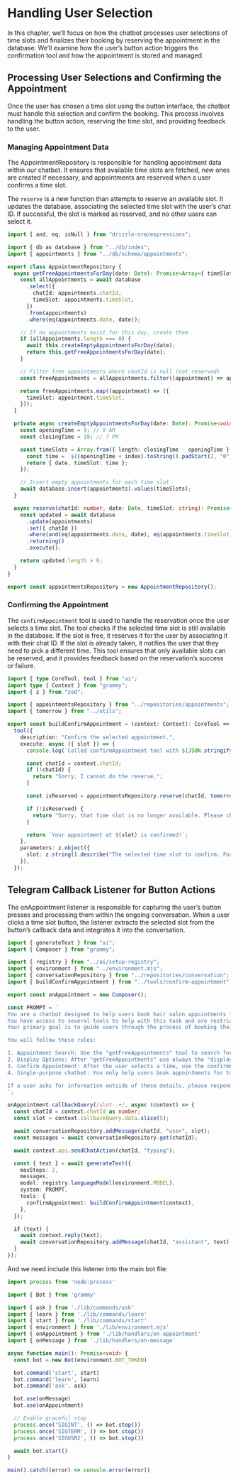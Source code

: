 # Handling User Selection

In this chapter, we’ll focus on how the chatbot processes user selections of time slots and finalizes their booking by reserving the appointment in the database. We’ll examine how the user’s button action triggers the confirmation tool and how the appointment is stored and managed.

## Processing User Selections and Confirming the Appointment

Once the user has chosen a time slot using the button interface, the chatbot must handle this selection and confirm the booking. This process involves handling the button action, reserving the time slot, and providing feedback to the user.

### Managing Appointment Data

The AppointmentRepository is responsible for handling appointment data within our chatbot. It ensures that available time slots are fetched, new ones are created if necessary, and appointments are reserved when a user confirms a time slot.

The `reserve` is a new function than attempts to reserve an available slot. It updates the database, associating the selected time slot with the user’s chat ID. If successful, the slot is marked as reserved, and no other users can select it.


```ts title="src/lib/repositories/appointments.ts"
import { and, eq, isNull } from "drizzle-orm/expressions";

import { db as database } from "../db/index";
import { appointments } from "../db/schema/appointments";

export class AppointmentRepository {
  async getFreeAppointmentsForDay(date: Date): Promise<Array<{ timeSlot: string }>> {
    const allAppointments = await database
      .select({
        chatId: appointments.chatId,
        timeSlot: appointments.timeSlot,
      })
      .from(appointments)
      .where(eq(appointments.date, date));

    // If no appointments exist for this day, create them
    if (allAppointments.length === 0) {
      await this.createEmptyAppointmentsForDay(date);
      return this.getFreeAppointmentsForDay(date);
    }

    // Filter free appointments where chatId is null (not reserved)
    const freeAppointments = allAppointments.filter((appointment) => appointment.chatId === null);

    return freeAppointments.map((appointment) => ({
      timeSlot: appointment.timeSlot,
    }));
  }

  private async createEmptyAppointmentsForDay(date: Date): Promise<void> {
    const openingTime = 9; // 9 AM
    const closingTime = 19; // 7 PM

    const timeSlots = Array.from({ length: closingTime - openingTime }, (_, index) => {
      const time = `${(openingTime + index).toString().padStart(2, "0")}:00`;
      return { date, timeSlot: time };
    });

    // Insert empty appointments for each time slot
    await database.insert(appointments).values(timeSlots);
  }

  async reserve(chatId: number, date: Date, timeSlot: string): Promise<boolean> {
    const updated = await database
      .update(appointments)
      .set({ chatId })
      .where(and(eq(appointments.date, date), eq(appointments.timeSlot, timeSlot), isNull(appointments.chatId)))
      .returning()
      .execute();

    return updated.length > 0;
  }
}

export const appointmentsRepository = new AppointmentRepository();
```

### Confirming the Appointment

The `confirmAppointment` tool is used to handle the reservation once the user selects a time slot. The tool checks if the selected time slot is still available in the database. If the slot is free, it reserves it for the user by associating it with their chat ID. If the slot is already taken, it notifies the user that they need to pick a different time. This tool ensures that only available slots can be reserved, and it provides feedback based on the reservation’s success or failure.

```ts title="src/lib/tools/confirm-appointment.ts"
import { type CoreTool, tool } from "ai";
import type { Context } from "grammy";
import { z } from "zod";

import { appointmentsRepository } from "../repositories/appointments";
import { tomorrow } from "../utils";

export const buildConfirmAppointment = (context: Context): CoreTool =>
  tool({
    description: "Confirm the selected appointment.",
    execute: async ({ slot }) => {
      console.log(`Called confirmAppointment tool with ${JSON.stringify({ slot }, null, 2)}`);

      const chatId = context.chatId;
      if (!chatId) {
        return "Sorry, I cannot do the reserve.";
      }

      const isReserved = appointmentsRepository.reserve(chatId, tomorrow(), slot);

      if (!isReserved) {
        return "Sorry, that time slot is no longer available. Please choose another one.";
      }

      return `Your appointment at ${slot} is confirmed!`;
    },
    parameters: z.object({
      slot: z.string().describe("The selected time slot to confirm. Format HH:MM"),
    }),
  });
```

## Telegram Callback Listener for Button Actions

The onAppointment listener is responsible for capturing the user’s button presses and processing them within the ongoing conversation. When a user clicks a time slot button, the listener extracts the selected slot from the button’s callback data and integrates it into the conversation.


```ts title="src/lib/handlers/on-appointment.ts"
import { generateText } from "ai";
import { Composer } from "grammy";

import { registry } from "../ai/setup-registry";
import { environment } from "../environment.mjs";
import { conversationRepository } from "../repositories/conversation";
import { buildConfirmAppointment } from "../tools/confirm-appointment";

export const onAppointment = new Composer();

const PROMPT = `
You are a chatbot designed to help users book hair salon appointments for tomorrow.
You have access to several tools to help with this task and are restricted to handling appointment bookings only. You do not handle any other inquiries.
Your primary goal is to guide users through the process of booking their appointments efficiently.

You will follow these rules:

1. Appointment Search: Use the "getFreeAppointments" tool to search for available appointment times for tomorrow.
2. Display Options: After "getFreeAppointments" use always the "displaySelectionButtons" tool to ask the user the available time slots as buttons they can select from.
3. Confirm Appointment: After the user selects a time, use the confirmAppointment function to finalize their appointment request.
4. Single-purpose chatbot: You only help users book appointments for tomorrow and do not answer unrelated questions, you need to use tools to ask options.

If a user asks for information outside of these details, please respond with: "I'm sorry, but I cannot assist with that. For more information, please call us at (555) 456-7890 or email us at info@hairsalon.com."
`;

onAppointment.callbackQuery(/slot-.+/, async (context) => {
  const chatId = context.chatId as number;
  const slot = context.callbackQuery.data.slice(5);

  await conversationRepository.addMessage(chatId, "user", slot);
  const messages = await conversationRepository.get(chatId);

  await context.api.sendChatAction(chatId, "typing");

  const { text } = await generateText({
    maxSteps: 2,
    messages,
    model: registry.languageModel(environment.MODEL),
    system: PROMPT,
    tools: {
      confirmAppointment: buildConfirmAppointment(context),
    },
  });

  if (text) {
    await context.reply(text);
    await conversationRepository.addMessage(chatId, "assistant", text);
  }
});
```

And we need include this listener into the main bot file:

```ts title="src/main.ts"
import process from 'node:process'

import { Bot } from 'grammy'

import { ask } from './lib/commands/ask'
import { learn } from './lib/commands/learn'
import { start } from './lib/commands/start'
import { environment } from './lib/environment.mjs'
import { onAppointment } from './lib/handlers/on-appointment'
import { onMessage } from './lib/handlers/on-message'

async function main(): Promise<void> {
  const bot = new Bot(environment.BOT_TOKEN)

  bot.command('start', start)
  bot.command('learn', learn)
  bot.command('ask', ask)

  bot.use(onMessage)
  bot.use(onAppointment)

  // Enable graceful stop
  process.once('SIGINT', () => bot.stop())
  process.once('SIGTERM', () => bot.stop())
  process.once('SIGUSR2', () => bot.stop())

  await bot.start()
}

main().catch((error) => console.error(error))
```